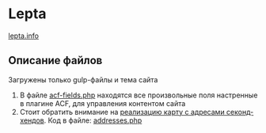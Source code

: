 # Lepta
[lepta.info](https://lepta.info/)
## Описание файлов
Загружены только gulp-файлы и тема сайта 

1. В файле [acf-fields.php](acf/acf-fields.php) находятся все произвольные поля настренные в плагине ACF, для управления контентом сайта 
2. Стоит обратить внимание на [реализацию карту с адресами секонд-хендов](https://lepta.info/second-hands/#addresses). Код в файле: [addresses.php](src/wp-content/themes/theme/template-parts/blocks/second-hands/addresses.php) 
